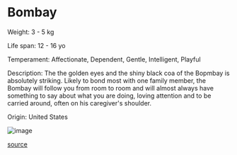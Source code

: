 # Bombay

Weight: 3 - 5 kg

Life span: 12 - 16 yo

Temperament: Affectionate, Dependent, Gentle, Intelligent, Playful

Description: The the golden eyes and the shiny black coa of the Bopmbay is absolutely striking. Likely to bond most with one family member, the Bombay will follow you from room to room and will almost always have something to say about what you are doing, loving attention and to be carried around, often on his caregiver's shoulder.

Origin: United States

![image](https://cdn2.thecatapi.com/images/5iYq9NmT1.jpg)

[source](https://api.thecatapi.com/v1/breeds/bomb)
